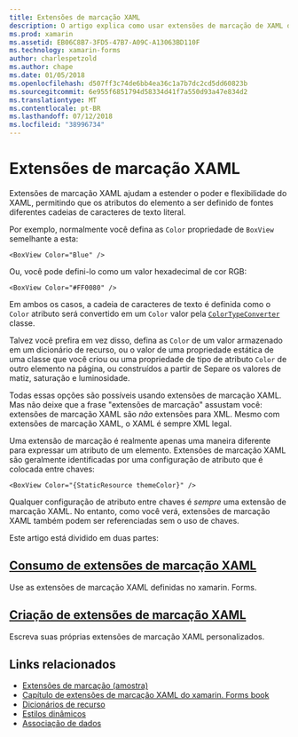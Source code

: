 ```yaml
---
title: Extensões de marcação XAML
description: O artigo explica como usar extensões de marcação de XAML de xamarin. Forms para estender o poder e flexibilidade do XAML, permitindo que os atributos do elemento a ser definido de fontes diferentes cadeias de caracteres de texto literal.
ms.prod: xamarin
ms.assetid: EB06C8B7-3FD5-47B7-A09C-A13063BD110F
ms.technology: xamarin-forms
author: charlespetzold
ms.author: chape
ms.date: 01/05/2018
ms.openlocfilehash: d507ff3c74de6bb4ea36c1a7b7dc2cd5dd60823b
ms.sourcegitcommit: 6e955f6851794d58334d41f7a550d93a47e834d2
ms.translationtype: MT
ms.contentlocale: pt-BR
ms.lasthandoff: 07/12/2018
ms.locfileid: "38996734"
---
```

# <a name="xaml-markup-extensions"></a>Extensões de marcação XAML

Extensões de marcação XAML ajudam a estender o poder e flexibilidade do XAML, permitindo que os atributos do elemento a ser definido de fontes diferentes cadeias de caracteres de texto literal.

Por exemplo, normalmente você defina as `Color` propriedade de `BoxView` semelhante a esta:

```xaml
<BoxView Color="Blue" />
```

Ou, você pode defini-lo como um valor hexadecimal de cor RGB:

```xaml
<BoxView Color="#FF0080" />
```

Em ambos os casos, a cadeia de caracteres de texto é definida como o `Color` atributo será convertido em um `Color` valor pela [ `ColorTypeConverter` ](xref:Xamarin.Forms.ColorTypeConverter) classe.

Talvez você prefira em vez disso, defina as `Color` de um valor armazenado em um dicionário de recurso, ou o valor de uma propriedade estática de uma classe que você criou ou uma propriedade de tipo de atributo `Color` de outro elemento na página, ou construídos a partir de Separe os valores de matiz, saturação e luminosidade.

Todas essas opções são possíveis usando extensões de marcação XAML. Mas não deixe que a frase "extensões de marcação" assustam você: extensões de marcação XAML são *não* extensões para XML. Mesmo com extensões de marcação XAML, o XAML é sempre XML legal.

Uma extensão de marcação é realmente apenas uma maneira diferente para expressar um atributo de um elemento. Extensões de marcação XAML são geralmente identificadas por uma configuração de atributo que é colocada entre chaves:

```xaml
<BoxView Color="{StaticResource themeColor}" />
```

Qualquer configuração de atributo entre chaves é *sempre* uma extensão de marcação XAML. No entanto, como você verá, extensões de marcação XAML também podem ser referenciadas sem o uso de chaves.

Este artigo está dividido em duas partes:

## <a name="consuming-xaml-markup-extensionsconsumingmd"></a>[Consumo de extensões de marcação XAML](consuming.md)  

Use as extensões de marcação XAML definidas no xamarin. Forms.

## <a name="creating-xaml-markup-extensionscreatingmd"></a>[Criação de extensões de marcação XAML](creating.md)

Escreva suas próprias extensões de marcação XAML personalizados.



## <a name="related-links"></a>Links relacionados

- [Extensões de marcação (amostra)](https://developer.xamarin.com/samples/xamarin-forms/XAML/MarkupExtensions/)
- [Capítulo de extensões de marcação XAML do xamarin. Forms book](~/xamarin-forms/creating-mobile-apps-xamarin-forms/summaries/chapter10.md)
- [Dicionários de recurso](~/xamarin-forms/xaml/resource-dictionaries.md)
- [Estilos dinâmicos](~/xamarin-forms/user-interface/styles/dynamic.md)
- [Associação de dados](~/xamarin-forms/app-fundamentals/data-binding/index.md)
